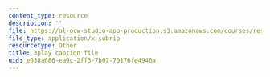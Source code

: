 ```yaml
---
content_type: resource
description: ''
file: https://ol-ocw-studio-app-production.s3.amazonaws.com/courses/res-6-012-introduction-to-probability-spring-2018/e038a686ea9c2ff37b0770176fe4946a_8odFouBR2wE.srt
file_type: application/x-subrip
resourcetype: Other
title: 3play caption file
uid: e038a686-ea9c-2ff3-7b07-70176fe4946a
---
```

